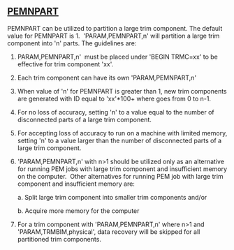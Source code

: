## [PEMNPART](https://nexus.hexagon.com/documentationcenter/bundle/MSC_Nastran_2022.4/page/Nastran_Combined_Book/qrg/parameters/TOC.PEMNPART.xhtml)

PEMNPART can be utilized to partition a large trim component. The default value for PEMNPART is 1.  'PARAM,PEMNPART,n' will partition a large trim component into 'n' parts. The guidelines are:

1. PARAM,PEMNPART,n'  must be placed under 'BEGIN TRMC=xx' to be effective for trim component 'xx'.

2. Each trim component can have its own 'PARAM,PEMNPART,n'

3. When value of 'n' for PEMNPART is greater than 1, new trim components are generated with ID equal to 'xx'*100+<seq no> where <seq no> goes from 0 to n-1.

4. For no loss of accuracy, setting 'n' to a value equal to the number of disconnected parts of a large trim component.

5. For accepting loss of accuracy to run on a machine with limited memory, setting 'n' to a value larger than the number of disconnected parts of a large trim component.

6. 'PARAM,PEMNPART,n' with n>1 should be utilized only as an alternative for running PEM jobs with large trim component and insufficient memory on the computer.  Other alternatives for running PEM job with large trim component and insufficient memory are:

    a. Split large trim component into smaller trim components and/or

    b. Acquire more memory for the computer

7. For a trim component with 'PARAM,PEMNPART,n' where n>1 and 'PARAM,TRMBIM,physical', data recovery will be skipped for all partitioned trim components.

